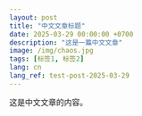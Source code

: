 ```yaml
---
layout: post
title: "中文文章标题"
date: 2025-03-29 00:00:00 +0700
description: "这是一篇中文文章"
image: /img/chaos.jpg
tags: [标签1, 标签2]
lang: cn
lang_ref: test-post-2025-03-29
---
```


这是中文文章的内容。

<!-- 更多内容 -->
